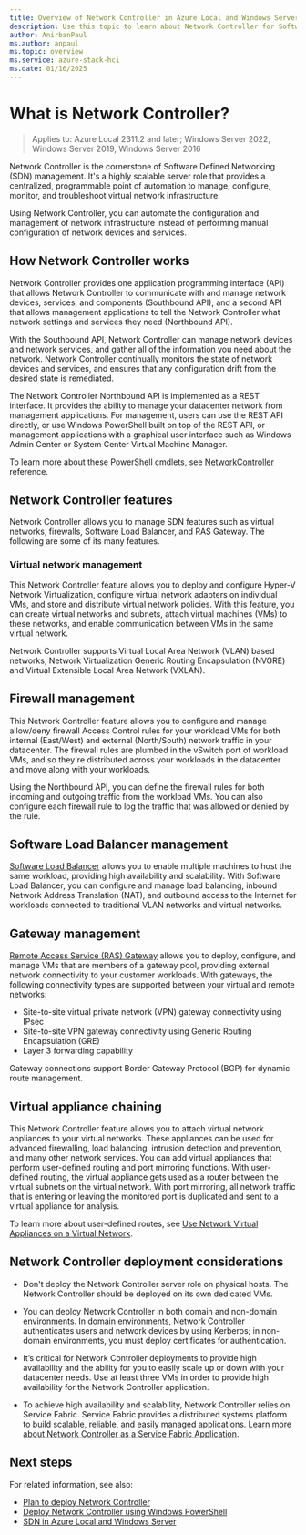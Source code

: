 ```yaml
---
title: Overview of Network Controller in Azure Local and Windows Server
description: Use this topic to learn about Network Controller for Software Defined Networking in Azure Local and Windows Server.
author: AnirbanPaul
ms.author: anpaul
ms.topic: overview
ms.service: azure-stack-hci
ms.date: 01/16/2025
---
```


# What is Network Controller?

> Applies to: Azure Local 2311.2 and later; Windows Server 2022, Windows Server 2019, Windows Server 2016

Network Controller is the cornerstone of Software Defined Networking (SDN) management. It's a highly scalable server role that provides a centralized, programmable point of automation to manage, configure, monitor, and troubleshoot virtual network infrastructure.

Using Network Controller, you can automate the configuration and management of network infrastructure instead of performing manual configuration of network devices and services.

## How Network Controller works

Network Controller provides one application programming interface (API) that allows Network Controller to communicate with and manage network devices, services, and components (Southbound API), and a second API that allows management applications to tell the Network Controller what network settings and services they need (Northbound API).

With the Southbound API, Network Controller can manage network devices and network services, and gather all of the information you need about the network. Network Controller continually monitors the state of network devices and services, and ensures that any configuration drift from the desired state is remediated.

The Network Controller Northbound API is implemented as a REST interface. It provides the ability to manage your datacenter network from management applications. For management, users can use the REST API directly, or use Windows PowerShell built on top of the REST API, or management applications with a graphical user interface such as Windows Admin Center or System Center Virtual Machine Manager.

To learn more about these PowerShell cmdlets, see [NetworkController](/powershell/module/networkcontroller/?view=windowsserver2022-ps&preserve-view=true) reference.

## Network Controller features

Network Controller allows you to manage SDN features such as virtual networks, firewalls, Software Load Balancer, and RAS Gateway. The following are some of its many features.

### Virtual network management

This Network Controller feature allows you to deploy and configure Hyper-V Network Virtualization, configure virtual network adapters on individual VMs, and store and distribute virtual network policies. With this feature, you can create virtual networks and subnets, attach virtual machines (VMs) to these networks, and enable communication between VMs in the same virtual network.

Network Controller supports Virtual Local Area Network (VLAN) based networks, Network Virtualization Generic Routing Encapsulation (NVGRE) and Virtual Extensible Local Area Network (VXLAN).

## Firewall management

This Network Controller feature allows you to configure and manage allow/deny firewall Access Control rules for your workload VMs for both internal (East/West) and external (North/South) network traffic in your datacenter. The firewall rules are plumbed in the vSwitch port of workload VMs, and so they're distributed across your workloads in the datacenter and move along with your workloads.

Using the Northbound API, you can define the firewall rules for both incoming and outgoing traffic from the workload VMs. You can also configure each firewall rule to log the traffic that was allowed or denied by the rule.

## Software Load Balancer management

[Software Load Balancer](software-load-balancer.md) allows you to enable multiple machines to host the same workload, providing high availability and scalability. With Software Load Balancer, you can configure and manage load balancing, inbound Network Address Translation (NAT), and outbound access to the Internet for workloads connected to traditional VLAN networks and virtual networks.

## Gateway management

[Remote Access Service (RAS) Gateway](gateway-overview.md) allows you to deploy, configure, and manage VMs that are members of a gateway pool, providing external network connectivity to your customer workloads. With gateways, the following connectivity types are supported between your virtual and remote networks:

- Site-to-site virtual private network (VPN) gateway connectivity using IPsec
- Site-to-site VPN gateway connectivity using Generic Routing Encapsulation (GRE)
- Layer 3 forwarding capability
 
Gateway connections support Border Gateway Protocol (BGP) for dynamic route management.

## Virtual appliance chaining

This Network Controller feature allows you to attach virtual network appliances to your virtual networks. These appliances can be used for advanced firewalling, load balancing, intrusion detection and prevention, and many other network services. You can add virtual appliances that perform user-defined routing and port mirroring functions. With user-defined routing, the virtual appliance gets used as a router between the virtual subnets on the virtual network. With port mirroring, all network traffic that is entering or leaving the monitored port is duplicated and sent to a virtual appliance for analysis.

To learn more about user-defined routes, see [Use Network Virtual Appliances on a Virtual Network](/windows-server/networking/sdn/manage/use-network-virtual-appliances-on-a-vn).

## Network Controller deployment considerations

- Don't deploy the Network Controller server role on physical hosts. The Network Controller should be deployed on its own dedicated VMs.

- You can deploy Network Controller in both domain and non-domain environments. In domain environments, Network Controller authenticates users and network devices by using Kerberos; in non-domain environments, you must deploy certificates for authentication.

- It’s critical for Network Controller deployments to provide high availability and the ability for you to easily scale up or down with your datacenter needs. Use at least three VMs in order to provide high availability for the Network Controller application.

- To achieve high availability and scalability, Network Controller relies on Service Fabric. Service Fabric provides a distributed systems platform to build scalable, reliable, and easily managed applications. [Learn more about Network Controller as a Service Fabric Application](/windows-server/networking/sdn/technologies/network-controller/network-controller-high-availability#network-controller-as-a-service-fabric-application).

## Next steps

For related information, see also:

- [Plan to deploy Network Controller](network-controller.md)
- [Deploy Network Controller using Windows PowerShell](https://github.com/microsoft/SDN/tree/master/SDNExpress/scripts)
- [SDN in Azure Local and Windows Server](software-defined-networking-23h2.md)